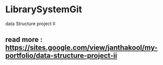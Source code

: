 # LibrarySystemGit
data Structure project II

## read more : https://sites.google.com/view/janthakool/my-portfolio/data-structure-project-ii
